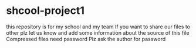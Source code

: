 # shcool-project1
this repository is for my school and my team
If you want to share our files to other plz let us know and add some information about the source of this file 
Compressed files need password
Plz ask the author for password

